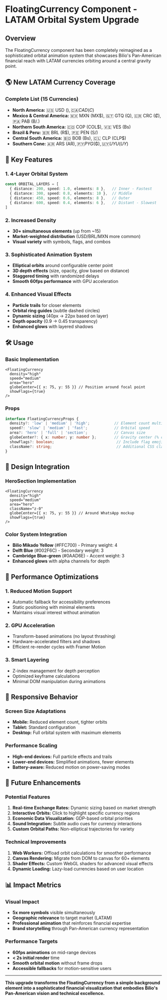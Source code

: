 # FloatingCurrency Component - LATAM Orbital System Upgrade

## Overview

The FloatingCurrency component has been completely reimagined as a sophisticated orbital animation system that showcases Bilio's Pan-American financial reach with LATAM currencies orbiting around a central gravity point.

## 🌎 New LATAM Currency Coverage

### Complete List (15 Currencies)
- **North America:** 🇺🇸 USD ($), 🇨🇦 CAD (C$)
- **Mexico & Central America:** 🇲🇽 MXN (MX$), 🇬🇹 GTQ (Q), 🇨🇷 CRC (₡), 🇵🇦 PAB (B/.)
- **Northern South America:** 🇨🇴 COP (COL$), 🇻🇪 VES (Bs)
- **Brazil & Peru:** 🇧🇷 BRL (R$), 🇵🇪 PEN (S/)
- **Central South America:** 🇧🇴 BOB (Bs), 🇨🇱 CLP (CLP$)
- **Southern Cone:** 🇦🇷 ARS (AR$), 🇵🇾 PYG (₲), 🇺🇾 UYU (UY$)

## 🎯 Key Features

### 1. **4-Layer Orbital System**
```typescript
const ORBITAL_LAYERS = [
  { distance: 200, speed: 1.0, elements: 8 },   // Inner - Fastest
  { distance: 300, speed: 0.8, elements: 10 },  // Middle
  { distance: 450, speed: 0.6, elements: 8 },   // Outer
  { distance: 600, speed: 0.4, elements: 6 },   // Distant - Slowest
]
```

### 2. **Increased Density**
- **30+ simultaneous elements** (up from ~15)
- **Market-weighted distribution** (USD/BRL/MXN more common)
- **Visual variety** with symbols, flags, and combos

### 3. **Sophisticated Animation System**
- **Elliptical orbits** around configurable center point
- **3D depth effects** (size, opacity, glow based on distance)
- **Staggered timing** with randomized delays
- **Smooth 60fps performance** with GPU acceleration

### 4. **Enhanced Visual Effects**
- **Particle trails** for closer elements
- **Orbital ring guides** (subtle dashed circles)
- **Dynamic sizing** (40px → 22px based on layer)
- **Depth opacity** (0.9 → 0.45 transparency)
- **Enhanced glows** with layered shadows

## 🛠 Usage

### Basic Implementation
```tsx
<FloatingCurrency 
  density="high"
  speed="medium"
  area="hero"
  globeCenter={{ x: 75, y: 55 }} // Position around focal point
  showFlags={true}
/>
```

### Props
```typescript
interface FloatingCurrencyProps {
  density?: 'low' | 'medium' | 'high';           // Element count multiplier
  speed?: 'slow' | 'medium' | 'fast';            // Orbital speed
  area?: 'hero' | 'full' | 'section';            // Canvas size
  globeCenter?: { x: number; y: number };        // Gravity center (% coordinates)
  showFlags?: boolean;                            // Include flag emojis
  className?: string;                             // Additional CSS classes
}
```

## 🎨 Design Integration

### HeroSection Implementation
```tsx
<FloatingCurrency 
  density="high"
  speed="medium"
  area="hero"
  className="z-0"
  globeCenter={{ x: 75, y: 55 }} // Around WhatsApp mockup
  showFlags={true}
/>
```

### Color System Integration
- **Bilio Mikado Yellow** (#FFC700) - Primary weight: 4
- **Delft Blue** (#002F6C) - Secondary weight: 3  
- **Cambridge Blue-green** (#0AAD6E) - Accent weight: 3
- **Enhanced glows** with alpha channels for depth

## 🚀 Performance Optimizations

### 1. **Reduced Motion Support**
- Automatic fallback for accessibility preferences
- Static positioning with minimal elements
- Maintains visual interest without animation

### 2. **GPU Acceleration**
- Transform-based animations (no layout thrashing)
- Hardware-accelerated filters and shadows
- Efficient re-render cycles with Framer Motion

### 3. **Smart Layering**
- Z-index management for depth perception
- Optimized keyframe calculations
- Minimal DOM manipulation during animations

## 📱 Responsive Behavior

### Screen Size Adaptations
- **Mobile:** Reduced element count, tighter orbits
- **Tablet:** Standard configuration
- **Desktop:** Full orbital system with maximum elements

### Performance Scaling
- **High-end devices:** Full particle effects and trails
- **Lower-end devices:** Simplified animations, fewer elements
- **Battery-aware:** Reduced motion on power-saving modes

## 🔮 Future Enhancements

### Potential Features
1. **Real-time Exchange Rates:** Dynamic sizing based on market strength
2. **Interactive Orbits:** Click to highlight specific currency regions
3. **Economic Data Visualization:** GDP-based orbital priorities
4. **Sound Integration:** Subtle audio cues for currency interactions
5. **Custom Orbital Paths:** Non-elliptical trajectories for variety

### Technical Improvements
1. **Web Workers:** Offload orbit calculations for smoother performance
2. **Canvas Rendering:** Migrate from DOM to canvas for 60+ elements
3. **Shader Effects:** Custom WebGL shaders for advanced visual effects
4. **Dynamic Loading:** Lazy-load currencies based on user location

## 📊 Impact Metrics

### Visual Impact
- **5x more symbols** visible simultaneously
- **Geographic relevance** to target market (LATAM)
- **Professional animation** that reinforces financial expertise
- **Brand storytelling** through Pan-American currency representation

### Performance Targets
- **60fps animations** on mid-range devices
- **< 2s initial render** time
- **Smooth orbital motion** without frame drops
- **Accessible fallbacks** for motion-sensitive users

---

**This upgrade transforms the FloatingCurrency from a simple background element into a sophisticated financial visualization that embodies Bilio's Pan-American vision and technical excellence.**
